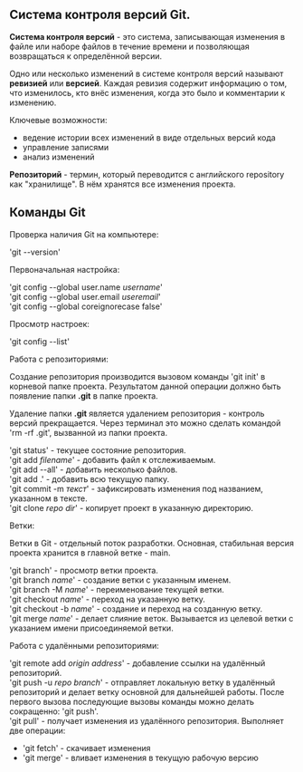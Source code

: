 ## Система контроля версий Git.

__Система контроля версий__ - это система, записывающая изменения
в файле или наборе файлов в течение времени и позволяющая
возвращаться к определённой версии.

Одно или несколько изменений в системе контроля версий
называют __ревизией__ или __версией__. Каждая ревизия содержит информацию
о том, что изменилось, кто внёс изменения, когда это было и
комментарии к изменению.

Ключевые возможности:
- ведение истории всех изменений в виде отдельных версий кода
- управление записями
- анализ изменений

__Репозиторий__ - термин, который переводится с английского
repository как "хранилище". В нём хранятся все изменения проекта.

## Команды Git

Проверка наличия Git на компьютере:

'git --version'

Первоначальная настройка:

'git config --global user.name _username_'  
'git config --global user.email _useremail_'  
'git config --global coreignorecase false'  

Просмотр настроек:

'git config --list'

Работа с репозиториями:

Создание репозитория производится вызовом команды 'git init'
в корневой папке проекта. Результатом данной операции должно
быть появление папки __.git__ в папке проекта.

Удаление папки __.git__ является удалением репозитория -
контроль версий прекращается. Через терминал это можно сделать
командой 'rm -rf .git', вызванной из папки проекта.

'git status' - текущее состояние репозитория.  
'git add _filename_' - добавить файл к отслеживаемым.  
'git add --all' - добавить несколько файлов.  
'git add .' - добавить всю текущую папку.  
'git commit -m _текст_' - зафиксировать изменения под названием,
указанном в тексте.  
'git clone _repo_ _dir_' - копирует проект в указанную директорию.

Ветки:

Ветки в Git - отдельный поток разработки.
Основная, стабильная версия проекта хранится
в главной ветке - main.

'git branch' - просмотр ветки проекта.  
'git branch _name_' - создание ветки с указанным именем.  
'git branch -M _name_' - переименование текущей ветки.  
'git checkout _name_' - переход на указанную ветку.  
'git checkout -b _name_' - создание и переход на созданную ветку.  
'git merge _name_' - делает слияние веток. Вызывается из целевой ветки
с указанием имени присоединяемой ветки.  

Работа с удалёнными репозиториями:

'git remote add _origin_ _address_' - добавление ссылки на удалённый
репозиторий.  
'git push -u _repo_ _branch_' - отправляет локальную ветку в удалённый
репозиторий и делает ветку основной для дальнейшей работы. После первого вызова
последующие вызовы команды можно делать сокращенно: 'git push'.  
'git pull' - получает изменения из удалённого репозитория. Выполняет
две операции:
- 'git fetch' - скачивает изменения
- 'git merge' - вливает изменения в текущую рабочую версию
 


